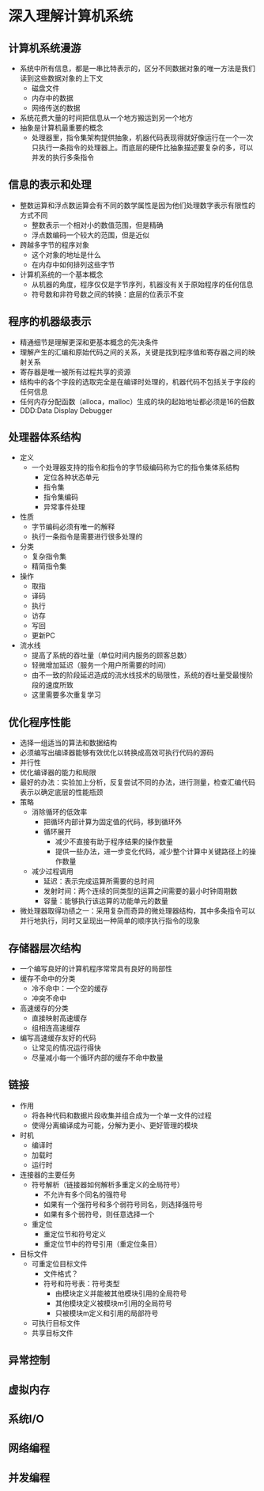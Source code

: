 # 深入理解计算机系统



## 计算机系统漫游

- 系统中所有信息，都是一串比特表示的，区分不同数据对象的唯一方法是我们读到这些数据对象的上下文
  - 磁盘文件
  - 内存中的数据
  - 网络传送的数据
- 系统花费大量的时间把信息从一个地方搬运到另一个地方
- 抽象是计算机最重要的概念
  - 处理器里，指令集架构提供抽象，机器代码表现得就好像运行在一个一次只执行一条指令的处理器上。而底层的硬件比抽象描述要复杂的多，可以并发的执行多条指令



## 信息的表示和处理

- 整数运算和浮点数运算会有不同的数学属性是因为他们处理数字表示有限性的方式不同
  - 整数表示一个相对小的数值范围，但是精确
  - 浮点数编码一个较大的范围，但是近似
- 跨越多字节的程序对象
  - 这个对象的地址是什么
  - 在内存中如何排列这些字节
- 计算机系统的一个基本概念
  - 从机器的角度，程序仅仅是字节序列，机器没有关于原始程序的任何信息
  - 符号数和非符号数之间的转换：底层的位表示不变



## 程序的机器级表示

- 精通细节是理解更深和更基本概念的先决条件
- 理解产生的汇编和原始代码之间的关系，关键是找到程序值和寄存器之间的映射关系
- 寄存器是唯一被所有过程共享的资源
- 结构中的各个字段的选取完全是在编译时处理的，机器代码不包括关于字段的任何信息
- 任何内存分配函数（alloca，malloc）生成的块的起始地址都必须是16的倍数
- DDD:Data Display Debugger



## 处理器体系结构

- 定义
  - 一个处理器支持的指令和指令的字节级编码称为它的指令集体系结构
    - 定位各种状态单元
    - 指令集
    - 指令集编码
    - 异常事件处理
- 性质
  - 字节编码必须有唯一的解释
  - 执行一条指令是需要进行很多处理的
- 分类
  - 复杂指令集
  - 精简指令集
- 操作
  - 取指
  - 译码
  - 执行
  - 访存
  - 写回
  - 更新PC
- 流水线
  - 提高了系统的吞吐量（单位时间内服务的顾客总数）
  - 轻微增加延迟（服务一个用户所需要的时间）
  - 由不一致的阶段延迟造成的流水线技术的局限性，系统的吞吐量受最慢阶段的速度所致
  - 这里需要多次重复学习



## 优化程序性能

- 选择一组适当的算法和数据结构
- 必须编写出编译器能够有效优化以转换成高效可执行代码的源码
- 并行性
- 优化编译器的能力和局限
- 最好的办法：实验加上分析，反复尝试不同的办法，进行测量，检查汇编代码表示以确定底层的性能瓶颈
- 策略
  - 消除循环的低效率
    - 把循环内部计算为固定值的代码，移到循环外
    - 循环展开
      - 减少不直接有助于程序结果的操作数量
      - 提供一些办法，进一步变化代码，减少整个计算中关键路径上的操作数量
  - 减少过程调用
    - 延迟：表示完成运算所需要的总时间
    - 发射时间：两个连续的同类型的运算之间需要的最小时钟周期数
    - 容量：能够执行该运算的功能单元的数量
- 微处理器取得功绩之一：采用复杂而奇异的微处理器结构，其中多条指令可以并行地执行，同时又呈现出一种简单的顺序执行指令的现象



## 存储器层次结构

- 一个编写良好的计算机程序常常具有良好的局部性
- 缓存不命中的分类
  - 冷不命中：一个空的缓存
  - 冲突不命中
- 高速缓存的分类
  - 直接映射高速缓存
  - 组相连高速缓存
- 编写高速缓存友好的代码
  - 让常见的情况运行得快
  - 尽量减小每一个循环内部的缓存不命中数量



## 链接

- 作用
  - 将各种代码和数据片段收集并组合成为一个单一文件的过程
  - 使得分离编译成为可能，分解为更小、更好管理的模块
- 时机
  - 编译时
  - 加载时
  - 运行时
- 连接器的主要任务
  - 符号解析（链接器如何解析多重定义的全局符号）
    - 不允许有多个同名的强符号
    - 如果有一个强符号和多个弱符号同名，则选择强符号
    - 如果有多个弱符号，则任意选择一个
  - 重定位
    - 重定位节和符号定义
    - 重定位节中的符号引用（重定位条目）
- 目标文件
  - 可重定位目标文件
    - 文件格式？
    - 符号和符号表：符号类型
      - 由模块定义并能被其他模块引用的全局符号
      - 其他模块定义被模块m引用的全局符号
      - 只被模块m定义和引用的局部符号
  - 可执行目标文件
  - 共享目标文件





## 异常控制



## 虚拟内存



## 系统I/O



## 网络编程





## 并发编程





